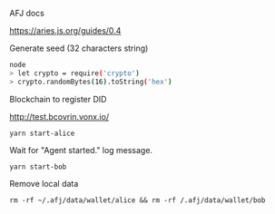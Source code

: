 AFJ docs

https://aries.js.org/guides/0.4

Generate seed (32 characters string)

```sh
node
> let crypto = require('crypto')
> crypto.randomBytes(16).toString('hex')
```

Blockchain to register DID

http://test.bcovrin.vonx.io/

```
yarn start-alice
```

Wait for "Agent started." log message.

```
yarn start-bob
```

Remove local data

```
rm -rf ~/.afj/data/wallet/alice && rm -rf /.afj/data/wallet/bob
```
